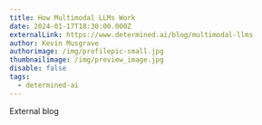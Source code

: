 ```yaml
---
title: How Multimodal LLMs Work
date: 2024-01-17T18:30:00.000Z
externalLink: https://www.determined.ai/blog/multimodal-llms
author: Kevin Musgrave
authorimage: /img/profilepic-small.jpg
thumbnailimage: /img/preview_image.jpg
disable: false
tags:
  - determined-ai
---
```

E﻿xternal blog